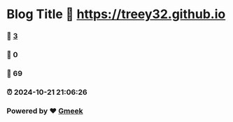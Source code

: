 # Blog Title :link: https://treey32.github.io 
### :page_facing_up: [3](https://treey32.github.io/tag.html) 
### :speech_balloon: 0 
### :hibiscus: 69 
### :alarm_clock: 2024-10-21 21:06:26 
### Powered by :heart: [Gmeek](https://github.com/Meekdai/Gmeek)
